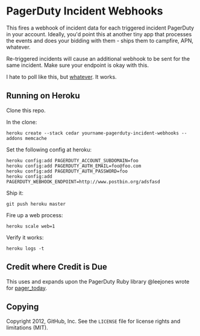 # PagerDuty Incident Webhooks

This fires a webhook of incident data for each triggered incident PagerDuty in your account. Ideally, you'd point this at another tiny app that processes the events and does your bidding with them - ships them to campfire, APN, whatever.

Re-triggered incidents will cause an additional webhook to be sent for the same incident. Make sure your endpoint is okay with this.

I hate to poll like this, but [whatever](http://feedback.pagerduty.com/forums/18293-general/suggestions/306514-support-webhooks-as-a-notification-method). It works.

## Running on Heroku

Clone this repo.

In the clone:

    heroku create --stack cedar yourname-pagerduty-incident-webhooks --addons memcache

Set the following config at heroku:

    heroku config:add PAGERDUTY_ACCOUNT_SUBDOMAIN=foo
    heroku config:add PAGERDUTY_AUTH_EMAIL=foo@foo.com
    heroku config:add PAGERDUTY_AUTH_PASSWORD=foo
    heroku config:add PAGERDUTY_WEBHOOK_ENDPOINT=http://www.postbin.org/adsfasd

Ship it:

    git push heroku master

Fire up a web process:

    heroku scale web=1

Verify it works:

    heroku logs -t

## Credit where Credit is Due

This uses and expands upon the PagerDuty Ruby library @leejones wrote for [pager_today](https://github.com/railsmachine/pager_today).

Copying
-------

Copyright 2012, GitHub, Inc. See the `LICENSE` file for license rights and limitations (MIT).